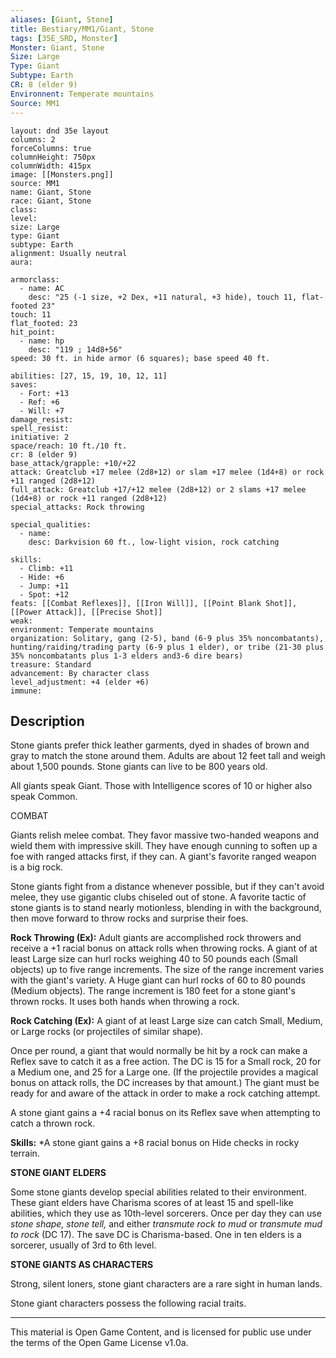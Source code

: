 ```yaml
---
aliases: [Giant, Stone]
title: Bestiary/MM1/Giant, Stone
tags: [35E_SRD, Monster]
Monster: Giant, Stone
Size: Large
Type: Giant
Subtype: Earth
CR: 8 (elder 9)
Environnent: Temperate mountains
Source: MM1
---
```


```statblock
layout: dnd 35e layout
columns: 2
forceColumns: true
columnHeight: 750px
columnWidth: 415px
image: [[Monsters.png]]
source: MM1
name: Giant, Stone
race: Giant, Stone
class: 
level: 
size: Large
type: Giant
subtype: Earth
alignment: Usually neutral
aura: 

armorclass:
  - name: AC
    desc: "25 (-1 size, +2 Dex, +11 natural, +3 hide), touch 11, flat-footed 23"
touch: 11
flat_footed: 23
hit_point:
  - name: hp
    desc: "119 ; 14d8+56"
speed: 30 ft. in hide armor (6 squares); base speed 40 ft.

abilities: [27, 15, 19, 10, 12, 11]
saves:
  - Fort: +13
  - Ref: +6
  - Will: +7
damage_resist: 
spell_resist: 
initiative: 2
space/reach: 10 ft./10 ft.
cr: 8 (elder 9)
base_attack/grapple: +10/+22
attack: Greatclub +17 melee (2d8+12) or slam +17 melee (1d4+8) or rock +11 ranged (2d8+12)
full_attack: Greatclub +17/+12 melee (2d8+12) or 2 slams +17 melee (1d4+8) or rock +11 ranged (2d8+12)
special_attacks: Rock throwing

special_qualities:
  - name: 
    desc: Darkvision 60 ft., low-light vision, rock catching

skills:
  - Climb: +11
  - Hide: +6
  - Jump: +11
  - Spot: +12
feats: [[Combat Reflexes]], [[Iron Will]], [[Point Blank Shot]], [[Power Attack]], [[Precise Shot]]
weak: 
environment: Temperate mountains
organization: Solitary, gang (2-5), band (6-9 plus 35% noncombatants), hunting/raiding/trading party (6-9 plus 1 elder), or tribe (21-30 plus 35% noncombatants plus 1-3 elders and3-6 dire bears)
treasure: Standard
advancement: By character class
level_adjustment: +4 (elder +6)
immune: 
```

## Description

<p>Stone giants prefer thick leather garments, dyed in shades of brown and gray to match the stone around them. Adults are about 12 feet tall and weigh about 1,500 pounds. Stone giants can live to be 800 years old.</p>
<p>All giants speak Giant. Those with Intelligence scores of 10 or higher also speak Common.</p>
<p>COMBAT</p>
<p>Giants relish melee combat. They favor massive two-handed weapons and wield them with impressive skill. They have enough cunning to soften up a foe with ranged attacks first, if they can. A giant's favorite ranged weapon is a big rock.</p>
<p>Stone giants fight from a distance whenever possible, but if they can't avoid melee, they use gigantic clubs chiseled out of stone. A favorite tactic of stone giants is to stand nearly motionless, blending in with the background, then move forward to throw rocks and surprise their foes.</p>
<p>
            <b>Rock Throwing (Ex):</b> Adult giants are accomplished rock throwers and receive a +1 racial bonus on attack rolls when throwing rocks. A giant of at least Large size can hurl rocks weighing 40 to 50 pounds each (Small objects) up to five range increments. The size of the range increment varies with the giant's variety. A Huge giant can hurl rocks of 60 to 80 pounds (Medium objects). The range increment is 180 feet for a stone giant's thrown rocks. It uses both hands when throwing a rock.</p>
<p>
            <b>Rock Catching (Ex):</b> A giant of at least Large size can catch Small, Medium, or Large rocks (or projectiles of similar shape).</p>
<p>Once per round, a giant that would normally be hit by a rock can make a Reflex save to catch it as a free action. The DC is 15 for a Small rock, 20 for a Medium one, and 25 for a Large one. (If the projectile provides a magical bonus on attack rolls, the DC increases by that amount.) The giant must be ready for and aware of the attack in order to make a rock catching attempt.</p>
<p>A stone giant gains a +4 racial bonus on its Reflex save when attempting to catch a thrown rock.</p>
<p>
            <b>Skills:</b> *A stone giant gains a +8 racial bonus on Hide checks in rocky terrain.</p>
<p>
            <b>STONE GIANT ELDERS</b>
          </p>
<p>Some stone giants develop special abilities related to their environment. These giant elders have Charisma scores of at least 15 and spell-like abilities, which they use as 10th-level sorcerers. Once per day they can use <i>stone shape, stone tell,</i> and either <i>transmute rock to mud</i> or <i>transmute mud to rock</i> (DC 17). The save DC is Charisma-based. One in ten elders is a sorcerer, usually of 3rd to 6th level.</p>
<p>
            <b>STONE GIANTS AS CHARACTERS</b>
          </p>
<p>Strong, silent loners, stone giant characters are a rare sight in human lands.</p>
<p>Stone giant characters possess the following racial traits.</p>

---

This material is Open Game Content, and is licensed for public use under
the terms of the Open Game License v1.0a.
